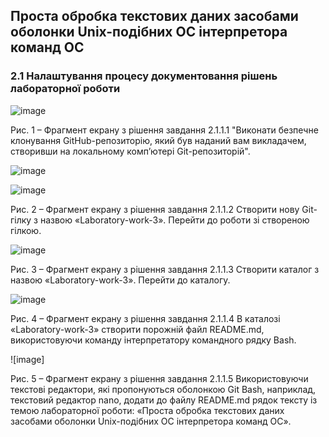 ## Проста обробка текстових даних засобами оболонки Unix-подібних ОС інтерпретора команд ОС

### 2.1 Налаштування процесу документовання рішень лабораторної роботи

![image](https://github.com/SergeyDob/WebAR/assets/162588964/77a8acf8-1960-4bce-abe5-0faf6c991749)

Рис. 1 – Фрагмент екрану з рішення завдання 2.1.1.1 "Виконати безпечне клонування GitHub-репозиторію, який був наданий вам викладачем, створивши на локальному комп’ютері Git-репозиторій".

![image](https://github.com/SergeyDob/WebAR/assets/162588964/f00cb415-d6bb-4b2b-bc34-c9f9bebadd4b)

![image](https://github.com/SergeyDob/WebAR/assets/162588964/f31e0020-09f1-4fbb-8cd9-9533cadd0aaa)

Рис. 2 – Фрагмент екрану з рішення завдання 2.1.1.2 Створити нову Git-гілку з назвою «Laboratory-work-3». Перейти до роботи зі створеною гілкою.

![image](https://github.com/SergeyDob/WebAR/assets/162588964/3e51a08a-7e2f-4ed3-90d1-b2d4dc8843c8)

Рис. 3 – Фрагмент екрану з рішення завдання 2.1.1.3 Створити каталог з назвою «Laboratory-work-3». Перейти до каталогу.

![image](https://github.com/SergeyDob/WebAR/assets/162588964/99b37519-e823-48c6-89d6-00afcb704c4b)

Рис. 4 – Фрагмент екрану з рішення завдання 2.1.1.4 В каталозі «Laboratory-work-3» створити порожній файл README.md, використовуючи команду інтерпретатору командного рядку Bash.

![image]

Рис. 5 – Фрагмент екрану з рішення завдання 2.1.1.5 Використовуючи текстові редактори, які пропонуються оболонкою Git Bash, наприклад, текстовий редактор nano, додати до файлу README.md рядок тексту із темою лабораторної роботи: «Проста обробка текстових даних засобами оболонки Unix-подібних ОС інтерпретора команд ОС».
